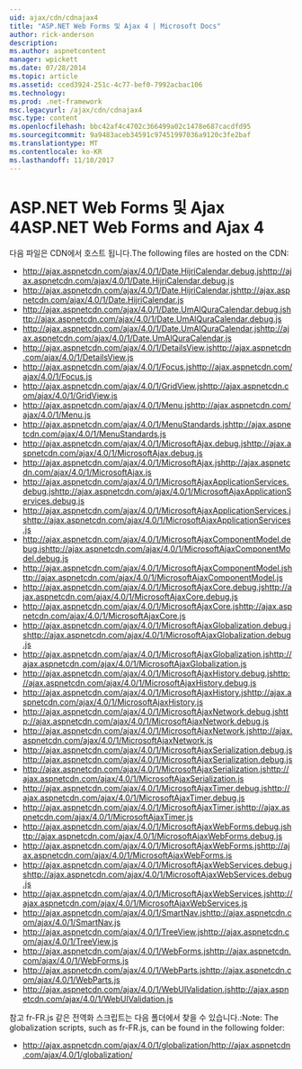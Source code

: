 ```yaml
---
uid: ajax/cdn/cdnajax4
title: "ASP.NET Web Forms 및 Ajax 4 | Microsoft Docs"
author: rick-anderson
description: 
ms.author: aspnetcontent
manager: wpickett
ms.date: 07/28/2014
ms.topic: article
ms.assetid: cced3924-251c-4c77-bef0-7992acbac106
ms.technology: 
ms.prod: .net-framework
msc.legacyurl: /ajax/cdn/cdnajax4
msc.type: content
ms.openlocfilehash: bbc42af4c4702c366499a02c1478e687cacdfd95
ms.sourcegitcommit: 9a9483aceb34591c97451997036a9120c3fe2baf
ms.translationtype: MT
ms.contentlocale: ko-KR
ms.lasthandoff: 11/10/2017
---
```

<a name="aspnet-web-forms-and-ajax-4"></a><span data-ttu-id="f034f-102">ASP.NET Web Forms 및 Ajax 4</span><span class="sxs-lookup"><span data-stu-id="f034f-102">ASP.NET Web Forms and Ajax 4</span></span>
====================
<span data-ttu-id="f034f-103">다음 파일은 CDN에서 호스트 됩니다.</span><span class="sxs-lookup"><span data-stu-id="f034f-103">The following files are hosted on the CDN:</span></span>

- <span data-ttu-id="f034f-104">http://ajax.aspnetcdn.com/ajax/4.0/1/Date.HijriCalendar.debug.js</span><span class="sxs-lookup"><span data-stu-id="f034f-104">http://ajax.aspnetcdn.com/ajax/4.0/1/Date.HijriCalendar.debug.js</span></span>
- <span data-ttu-id="f034f-105">http://ajax.aspnetcdn.com/ajax/4.0/1/Date.HijriCalendar.js</span><span class="sxs-lookup"><span data-stu-id="f034f-105">http://ajax.aspnetcdn.com/ajax/4.0/1/Date.HijriCalendar.js</span></span>
- <span data-ttu-id="f034f-106">http://ajax.aspnetcdn.com/ajax/4.0/1/Date.UmAlQuraCalendar.debug.js</span><span class="sxs-lookup"><span data-stu-id="f034f-106">http://ajax.aspnetcdn.com/ajax/4.0/1/Date.UmAlQuraCalendar.debug.js</span></span>
- <span data-ttu-id="f034f-107">http://ajax.aspnetcdn.com/ajax/4.0/1/Date.UmAlQuraCalendar.js</span><span class="sxs-lookup"><span data-stu-id="f034f-107">http://ajax.aspnetcdn.com/ajax/4.0/1/Date.UmAlQuraCalendar.js</span></span>
- <span data-ttu-id="f034f-108">http://ajax.aspnetcdn.com/ajax/4.0/1/DetailsView.js</span><span class="sxs-lookup"><span data-stu-id="f034f-108">http://ajax.aspnetcdn.com/ajax/4.0/1/DetailsView.js</span></span>
- <span data-ttu-id="f034f-109">http://ajax.aspnetcdn.com/ajax/4.0/1/Focus.js</span><span class="sxs-lookup"><span data-stu-id="f034f-109">http://ajax.aspnetcdn.com/ajax/4.0/1/Focus.js</span></span>
- <span data-ttu-id="f034f-110">http://ajax.aspnetcdn.com/ajax/4.0/1/GridView.js</span><span class="sxs-lookup"><span data-stu-id="f034f-110">http://ajax.aspnetcdn.com/ajax/4.0/1/GridView.js</span></span>
- <span data-ttu-id="f034f-111">http://ajax.aspnetcdn.com/ajax/4.0/1/Menu.js</span><span class="sxs-lookup"><span data-stu-id="f034f-111">http://ajax.aspnetcdn.com/ajax/4.0/1/Menu.js</span></span>
- <span data-ttu-id="f034f-112">http://ajax.aspnetcdn.com/ajax/4.0/1/MenuStandards.js</span><span class="sxs-lookup"><span data-stu-id="f034f-112">http://ajax.aspnetcdn.com/ajax/4.0/1/MenuStandards.js</span></span>
- <span data-ttu-id="f034f-113">http://ajax.aspnetcdn.com/ajax/4.0/1/MicrosoftAjax.debug.js</span><span class="sxs-lookup"><span data-stu-id="f034f-113">http://ajax.aspnetcdn.com/ajax/4.0/1/MicrosoftAjax.debug.js</span></span>
- <span data-ttu-id="f034f-114">http://ajax.aspnetcdn.com/ajax/4.0/1/MicrosoftAjax.js</span><span class="sxs-lookup"><span data-stu-id="f034f-114">http://ajax.aspnetcdn.com/ajax/4.0/1/MicrosoftAjax.js</span></span>
- <span data-ttu-id="f034f-115">http://ajax.aspnetcdn.com/ajax/4.0/1/MicrosoftAjaxApplicationServices.debug.js</span><span class="sxs-lookup"><span data-stu-id="f034f-115">http://ajax.aspnetcdn.com/ajax/4.0/1/MicrosoftAjaxApplicationServices.debug.js</span></span>
- <span data-ttu-id="f034f-116">http://ajax.aspnetcdn.com/ajax/4.0/1/MicrosoftAjaxApplicationServices.js</span><span class="sxs-lookup"><span data-stu-id="f034f-116">http://ajax.aspnetcdn.com/ajax/4.0/1/MicrosoftAjaxApplicationServices.js</span></span>
- <span data-ttu-id="f034f-117">http://ajax.aspnetcdn.com/ajax/4.0/1/MicrosoftAjaxComponentModel.debug.js</span><span class="sxs-lookup"><span data-stu-id="f034f-117">http://ajax.aspnetcdn.com/ajax/4.0/1/MicrosoftAjaxComponentModel.debug.js</span></span>
- <span data-ttu-id="f034f-118">http://ajax.aspnetcdn.com/ajax/4.0/1/MicrosoftAjaxComponentModel.js</span><span class="sxs-lookup"><span data-stu-id="f034f-118">http://ajax.aspnetcdn.com/ajax/4.0/1/MicrosoftAjaxComponentModel.js</span></span>
- <span data-ttu-id="f034f-119">http://ajax.aspnetcdn.com/ajax/4.0/1/MicrosoftAjaxCore.debug.js</span><span class="sxs-lookup"><span data-stu-id="f034f-119">http://ajax.aspnetcdn.com/ajax/4.0/1/MicrosoftAjaxCore.debug.js</span></span>
- <span data-ttu-id="f034f-120">http://ajax.aspnetcdn.com/ajax/4.0/1/MicrosoftAjaxCore.js</span><span class="sxs-lookup"><span data-stu-id="f034f-120">http://ajax.aspnetcdn.com/ajax/4.0/1/MicrosoftAjaxCore.js</span></span>
- <span data-ttu-id="f034f-121">http://ajax.aspnetcdn.com/ajax/4.0/1/MicrosoftAjaxGlobalization.debug.js</span><span class="sxs-lookup"><span data-stu-id="f034f-121">http://ajax.aspnetcdn.com/ajax/4.0/1/MicrosoftAjaxGlobalization.debug.js</span></span>
- <span data-ttu-id="f034f-122">http://ajax.aspnetcdn.com/ajax/4.0/1/MicrosoftAjaxGlobalization.js</span><span class="sxs-lookup"><span data-stu-id="f034f-122">http://ajax.aspnetcdn.com/ajax/4.0/1/MicrosoftAjaxGlobalization.js</span></span>
- <span data-ttu-id="f034f-123">http://ajax.aspnetcdn.com/ajax/4.0/1/MicrosoftAjaxHistory.debug.js</span><span class="sxs-lookup"><span data-stu-id="f034f-123">http://ajax.aspnetcdn.com/ajax/4.0/1/MicrosoftAjaxHistory.debug.js</span></span>
- <span data-ttu-id="f034f-124">http://ajax.aspnetcdn.com/ajax/4.0/1/MicrosoftAjaxHistory.js</span><span class="sxs-lookup"><span data-stu-id="f034f-124">http://ajax.aspnetcdn.com/ajax/4.0/1/MicrosoftAjaxHistory.js</span></span>
- <span data-ttu-id="f034f-125">http://ajax.aspnetcdn.com/ajax/4.0/1/MicrosoftAjaxNetwork.debug.js</span><span class="sxs-lookup"><span data-stu-id="f034f-125">http://ajax.aspnetcdn.com/ajax/4.0/1/MicrosoftAjaxNetwork.debug.js</span></span>
- <span data-ttu-id="f034f-126">http://ajax.aspnetcdn.com/ajax/4.0/1/MicrosoftAjaxNetwork.js</span><span class="sxs-lookup"><span data-stu-id="f034f-126">http://ajax.aspnetcdn.com/ajax/4.0/1/MicrosoftAjaxNetwork.js</span></span>
- <span data-ttu-id="f034f-127">http://ajax.aspnetcdn.com/ajax/4.0/1/MicrosoftAjaxSerialization.debug.js</span><span class="sxs-lookup"><span data-stu-id="f034f-127">http://ajax.aspnetcdn.com/ajax/4.0/1/MicrosoftAjaxSerialization.debug.js</span></span>
- <span data-ttu-id="f034f-128">http://ajax.aspnetcdn.com/ajax/4.0/1/MicrosoftAjaxSerialization.js</span><span class="sxs-lookup"><span data-stu-id="f034f-128">http://ajax.aspnetcdn.com/ajax/4.0/1/MicrosoftAjaxSerialization.js</span></span>
- <span data-ttu-id="f034f-129">http://ajax.aspnetcdn.com/ajax/4.0/1/MicrosoftAjaxTimer.debug.js</span><span class="sxs-lookup"><span data-stu-id="f034f-129">http://ajax.aspnetcdn.com/ajax/4.0/1/MicrosoftAjaxTimer.debug.js</span></span>
- <span data-ttu-id="f034f-130">http://ajax.aspnetcdn.com/ajax/4.0/1/MicrosoftAjaxTimer.js</span><span class="sxs-lookup"><span data-stu-id="f034f-130">http://ajax.aspnetcdn.com/ajax/4.0/1/MicrosoftAjaxTimer.js</span></span>
- <span data-ttu-id="f034f-131">http://ajax.aspnetcdn.com/ajax/4.0/1/MicrosoftAjaxWebForms.debug.js</span><span class="sxs-lookup"><span data-stu-id="f034f-131">http://ajax.aspnetcdn.com/ajax/4.0/1/MicrosoftAjaxWebForms.debug.js</span></span>
- <span data-ttu-id="f034f-132">http://ajax.aspnetcdn.com/ajax/4.0/1/MicrosoftAjaxWebForms.js</span><span class="sxs-lookup"><span data-stu-id="f034f-132">http://ajax.aspnetcdn.com/ajax/4.0/1/MicrosoftAjaxWebForms.js</span></span>
- <span data-ttu-id="f034f-133">http://ajax.aspnetcdn.com/ajax/4.0/1/MicrosoftAjaxWebServices.debug.js</span><span class="sxs-lookup"><span data-stu-id="f034f-133">http://ajax.aspnetcdn.com/ajax/4.0/1/MicrosoftAjaxWebServices.debug.js</span></span>
- <span data-ttu-id="f034f-134">http://ajax.aspnetcdn.com/ajax/4.0/1/MicrosoftAjaxWebServices.js</span><span class="sxs-lookup"><span data-stu-id="f034f-134">http://ajax.aspnetcdn.com/ajax/4.0/1/MicrosoftAjaxWebServices.js</span></span>
- <span data-ttu-id="f034f-135">http://ajax.aspnetcdn.com/ajax/4.0/1/SmartNav.js</span><span class="sxs-lookup"><span data-stu-id="f034f-135">http://ajax.aspnetcdn.com/ajax/4.0/1/SmartNav.js</span></span>
- <span data-ttu-id="f034f-136">http://ajax.aspnetcdn.com/ajax/4.0/1/TreeView.js</span><span class="sxs-lookup"><span data-stu-id="f034f-136">http://ajax.aspnetcdn.com/ajax/4.0/1/TreeView.js</span></span>
- <span data-ttu-id="f034f-137">http://ajax.aspnetcdn.com/ajax/4.0/1/WebForms.js</span><span class="sxs-lookup"><span data-stu-id="f034f-137">http://ajax.aspnetcdn.com/ajax/4.0/1/WebForms.js</span></span>
- <span data-ttu-id="f034f-138">http://ajax.aspnetcdn.com/ajax/4.0/1/WebParts.js</span><span class="sxs-lookup"><span data-stu-id="f034f-138">http://ajax.aspnetcdn.com/ajax/4.0/1/WebParts.js</span></span>
- <span data-ttu-id="f034f-139">http://ajax.aspnetcdn.com/ajax/4.0/1/WebUIValidation.js</span><span class="sxs-lookup"><span data-stu-id="f034f-139">http://ajax.aspnetcdn.com/ajax/4.0/1/WebUIValidation.js</span></span>

<span data-ttu-id="f034f-140">참고 fr-FR.js 같은 전역화 스크립트는 다음 폴더에서 찾을 수 있습니다.:</span><span class="sxs-lookup"><span data-stu-id="f034f-140">Note: The globalization scripts, such as fr-FR.js, can be found in the following folder:</span></span>

- <span data-ttu-id="f034f-141">http://ajax.aspnetcdn.com/ajax/4.0/1/globalization/</span><span class="sxs-lookup"><span data-stu-id="f034f-141">http://ajax.aspnetcdn.com/ajax/4.0/1/globalization/</span></span>
